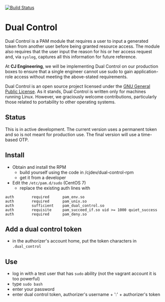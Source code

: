 [![Build Status](https://travis-ci.org/cjdev/dual-control.svg?branch=master)](https://travis-ci.org/cjdev/dual-control)

# Dual Control
Dual Control is a PAM module that requires a user to input a generated token from another user before being granted resource access. The module also requires that the user input the reason for his or her access request and, via `syslog`, captures all this information for future reference.

At **CJ Engineering**, we will be implementing Dual Control on our production boxes to ensure that a single engineer cannot use sudo to gain application-role access without meeting the above-stated requirements.

Dual Control is an open source project licensed under the [GNU General Public License](https://github.com/cjdev/dual-control/blob/master/COPYING). As it stands, Dual Control is written only for machines running Linux. However, we graciously welcome contributions, particularly those related to portability to other operating systems.

## Status
This is in active development. The current version uses a permanent token and so is not meant for production use. The final version will
use a time-based OTP.

## Install
- Obtain and install the RPM
  - build yourself using the code in /cjdev/dual-control-rpm
  - get it from a developer
- Edit the `/etc/pam.d/sudo`  (CentOS 7)
  - replace the existing auth lines with
```
auth        required      pam_env.so
auth        required      pam_unix.so
auth        sufficient    pam_dual_control.so
auth        requisite     pam_succeed_if.so uid >= 1000 quiet_success
auth        required      pam_deny.so
```

## Add a dual control token
- in the authorizer's account home, put the token characters in `.dual_control`

## Use
- log in with a test user that has `sudo` ability (not the vagrant account it is too
powerful)
- type `sudo bash`
- enter your password
- enter dual control token, authorizer's username + ':' + authorizer's token

